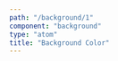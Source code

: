 ```yaml
---
path: "/background/1"
component: "background"
type: "atom"
title: "Background Color"
---
```

<Background background="cyan" height="100px" width="100px">
</Background>
